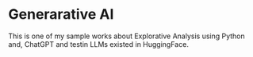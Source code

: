 # Generarative AI
This is one of my sample works about Explorative Analysis using Python and, ChatGPT and testin LLMs existed in HuggingFace.